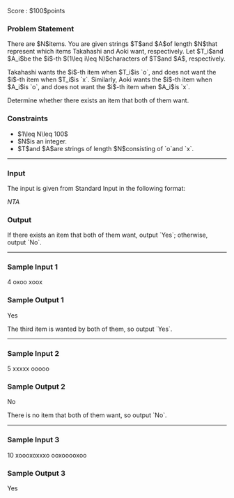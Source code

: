 
<div>

<span>

<span>

<p>
Score : $100$points
</p>

<div>

<section>

### **Problem Statement**

<p>
There are $N$items. You are given strings $T$and $A$of length $N$that represent which items Takahashi and Aoki want, respectively. Let $T_i$and $A_i$be the $i$-th $(1\leq i\leq N)$characters of $T$and $A$, respectively.
</p>

<p>
Takahashi wants the $i$-th item when $T_i$is `o`, and does not want the $i$-th item when $T_i$is `x`.
Similarly, Aoki wants the $i$-th item when $A_i$is `o`, and does not want the $i$-th item when $A_i$is `x`.
</p>

<p>
Determine whether there exists an item that both of them want.
</p>

</section>

</div>

<div>

<section>

### **Constraints**

<ul>

<li>
$1\leq N\leq 100$
</li>

<li>
$N$is an integer.
</li>

<li>
$T$and $A$are strings of length $N$consisting of `o`and `x`.
</li>

</ul>

</section>

</div>

---

<div>

<div>

<section>

### **Input**

<p>
The input is given from Standard Input in the following format:
</p>

<div>

$N$$T$$A$
</div>

</section>

</div>

<div>

<section>

### **Output**

<p>
If there exists an item that both of them want, output `Yes`; otherwise, output `No`.
</p>

</section>

</div>

</div>

---

<div>

<section>

### **Sample Input 1**

<div>

4
oxoo
xoox

</div>

</section>

</div>

<div>

<section>

### **Sample Output 1**

<div>

Yes

</div>

<p>
The third item is wanted by both of them, so output `Yes`.
</p>

</section>

</div>

---

<div>

<section>

### **Sample Input 2**

<div>

5
xxxxx
ooooo

</div>

</section>

</div>

<div>

<section>

### **Sample Output 2**

<div>

No

</div>

<p>
There is no item that both of them want, so output `No`.
</p>

</section>

</div>

---

<div>

<section>

### **Sample Input 3**

<div>

10
xoooxoxxxo
ooxooooxoo

</div>

</section>

</div>

<div>

<section>

### **Sample Output 3**

<div>

Yes

</div>

</section>

</div>

</span>

</span>

</div>
